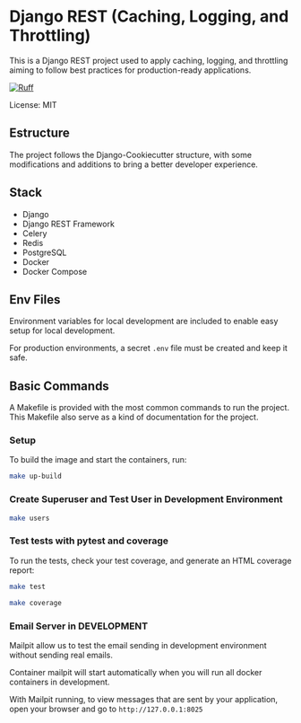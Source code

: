 # Django REST (Caching, Logging, and Throttling)

This is a Django REST project used to apply caching, logging, and throttling aiming to follow best practices for production-ready applications.

[![Ruff](https://img.shields.io/endpoint?url=https://raw.githubusercontent.com/astral-sh/ruff/main/assets/badge/v2.json)](https://github.com/astral-sh/ruff)

License: MIT

## Estructure

The project follows the Django-Cookiecutter structure, with some modifications and additions to bring a better developer experience.

## Stack

- Django
- Django REST Framework
- Celery
- Redis
- PostgreSQL
- Docker
- Docker Compose

## Env Files

Environment variables for local development are included to enable easy setup for local development.

For production environments, a secret `.env` file must be created and keep it safe.

## Basic Commands

A Makefile is provided with the most common commands to run the project. This Makefile also serve as a kind of documentation for the project.

### Setup

To build the image and start the containers, run:

```bash
make up-build
```

### Create Superuser and Test User in Development Environment

```bash
make users
```

### Test  tests with pytest and coverage

To run the tests, check your test coverage, and generate an HTML coverage report:

```bash
make test
```

```bash
make coverage
```

### Email Server in DEVELOPMENT

Mailpit allow us to test the email sending in development environment without sending real emails.

Container mailpit will start automatically when you will run all docker containers in development.

With Mailpit running, to view messages that are sent by your application, open your browser and go to `http://127.0.0.1:8025`
